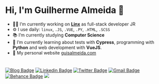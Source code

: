 # Hi, I'm Guilherme Almeida 🧔
- :man_technologist: I’m currently working on **[Linx](https://github.com/chaordic)** as full-stack developer JR
- ⚙️ I use daily: `linux`, `.JS`, `.VUE`, `.PY`, `.HTML`, `.SCSS`
- :books: I’m currently studying **Computer Science**
- 🌱 I’m currently learning about tests with **Cypress**, programming with **Python** and web development with **VueJS**.
- 🤖 My personal website [guisalmeida.com](https://www.guisalmeida.com)

#
[![Blog Badge](https://img.shields.io/badge/Blog-guisalmeida.com-black)](https://guisalmeida.com/blog)
[![Linkedin Badge](https://img.shields.io/badge/-LinkedIn-blue?style=flat-square&logo=Linkedin&logoColor=white&link=https://www.linkedin.com/in/guisalmeida/)](https://www.linkedin.com/in/guisalmeida/)
[![Twitter Badge](https://img.shields.io/badge/-Twitter-1ca0f1?style=flat-square&labelColor=1ca0f1&logo=twitter&logoColor=white&link=https://twitter.com/GuiSAlmeida87)](https://twitter.com/GuiSAlmeida87)
[![Gmail Badge](https://img.shields.io/badge/-Gmail-c14438?style=flat-square&logo=Gmail&logoColor=white&link=mailto:guisalmeida.dev@gmail.com)](mailto:guisalmeida.dev@gmail.com)
[![Behance Badge](https://img.shields.io/badge/-Behance-blue?style=flat-square&logo=behance&logoColor=white&link=https://www.behance.net/guisalmeida)](https://www.behance.net/guisalmeida)
![](https://komarev.com/ghpvc/?username=guisalmeida&style=flat-square&label=Views)


<!--
**GuiSAlmeida/GuiSAlmeida** is a ✨ _special_ ✨ repository because its `README.md` (this file) appears on your GitHub profile.

Here are some ideas to get you started:

- 🔭 I’m currently working on ...
- 🌱 I’m currently learning ...
- 👯 I’m looking to collaborate on ...
- 🤔 I’m looking for help with ...
- 💬 Ask me about ...
- 📫 How to reach me: ...
- 😄 Pronouns: ...
- ⚡ Fun fact: ...
-->

